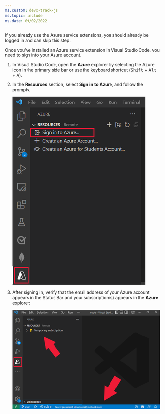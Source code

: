 ```yaml
---
ms.custom: devx-track-js
ms.topic: include
ms.date: 09/02/2022
---
```


If you already use the Azure service extensions, you should already be logged in and can skip this step. 

Once you've installed an Azure service extension in Visual Studio Code, you need to sign into your Azure account. 

1. In Visual Studio Code, open the **Azure** explorer by selecting the Azure icon in the primary side bar or use the keyboard shortcut (<kbd>Shift</kbd> + <kbd>Alt</kbd> + <kbd>A</kbd>).
1. In the **Resources** section, select **Sign in to Azure**, and follow the prompts.

    ![Sign in to Azure through VS Code](../media/deploy-azure/azure-sign-in.png)

2. After signing in, verify that the email address of your Azure account appears in the Status Bar and your subscription(s) appears in the **Azure** explorer:
    
    ![VS Code Azure explorer showing subscriptions](../media/deploy-azure/azure-subscription-view.png)

